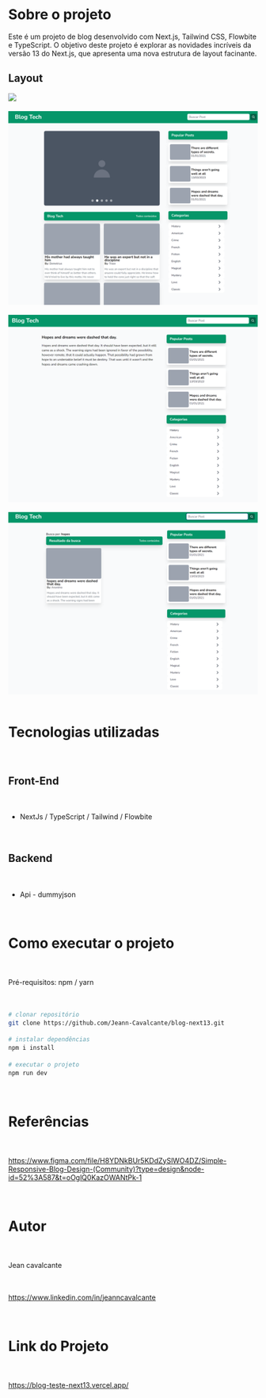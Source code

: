 # Sobre o projeto

Este é um projeto de blog desenvolvido com Next.js, Tailwind CSS, Flowbite e TypeScript. O objetivo deste projeto é explorar as novidades incríveis da versão 13 do Next.js, que apresenta uma nova estrutura de layout  facinante.

## Layout

<div style=" display: flex; flex-direction: column; gap: 20px"><div style=" display: flex; flex-direction: column; gap: 20px"><div style=" display: flex; flex-direction: column; gap: 20px">
  <img src="https://raw.githubusercontent.com/Jeann-Cavalcante/blog-next13/main/public/prints/blog.gif">

<img src="https://raw.githubusercontent.com/Jeann-Cavalcante/blog-next13/main/public/prints/home.png">
  
<img src="https://raw.githubusercontent.com/Jeann-Cavalcante/blog-next13/main/public/prints/blog.png">

<img src="https://raw.githubusercontent.com/Jeann-Cavalcante/blog-next13/main/public/prints/search.png">
 </div>
  
  # Tecnologias utilizadas

## Front-End
- NextJs / TypeScript / Tailwind / Flowbite 

## Backend
- Api - dummyjson

# Como executar o projeto

Pré-requisitos: npm / yarn

```bash
# clonar repositório
git clone https://github.com/Jeann-Cavalcante/blog-next13.git

# instalar dependências
npm i install

# executar o projeto
npm run dev
```

# Referências

https://www.figma.com/file/H8YDNkBUr5KDdZySlWO4DZ/Simple-Responsive-Blog-Design-(Community)?type=design&node-id=52%3A587&t=oOglQ0KazOWANtPk-1

# Autor

Jean cavalcante

https://www.linkedin.com/in/jeanncavalcante

# Link do Projeto

https://blog-teste-next13.vercel.app/
